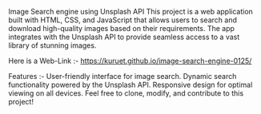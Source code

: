 Image Search engine using Unsplash API
This project is a web application built with HTML, CSS, and JavaScript that allows users to search and download high-quality images based on their requirements. The app integrates with the Unsplash API to provide seamless access to a vast library of stunning images.

Here is a Web-Link :- https://kuruet.github.io/image-search-engine-0125/

Features :-
User-friendly interface for image search.
Dynamic search functionality powered by the Unsplash API.
Responsive design for optimal viewing on all devices.
Feel free to clone, modify, and contribute to this project!
